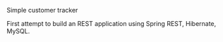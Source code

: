 Simple customer tracker

First attempt to build an REST application using Spring REST, Hibernate, MySQL. 
